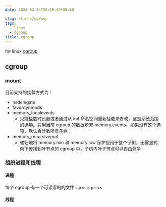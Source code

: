 ```yaml
---
date: 2023-03-14T20:19:47+08:00

slug: /linux/cgroup
tags:
  - linux
  - cgroup
title: cgroup
---
```


<!--abstract-->

for linux [cgroup](https://docs.kernel.org/admin-guide/cgroup-v2.html)

<!--more-->


## cgroup

### mount

目前支持的挂载方式为：
- nsdelegate
- favordynmods
- memory_localevents
    - 只能挂载时设置或者通过从 init 命名空间重新挂载来修改，这是系统范围的选项。只用当前 cgroup 的数据填充 memory.events，如果没有这个选项，默认会计数所有子树；
- memory_recursiveprot
    - 递归地将 memory.min 和 memory.low 保护应用于整个子树，无需显式向下传播到叶节点的 cgroup 中，子树内叶子节点可以自由竞争

### 组织进程和线程

#### 进程
 每个 cgroup 有一个可读写的的文件 `cgroup.procs`

#### 线程